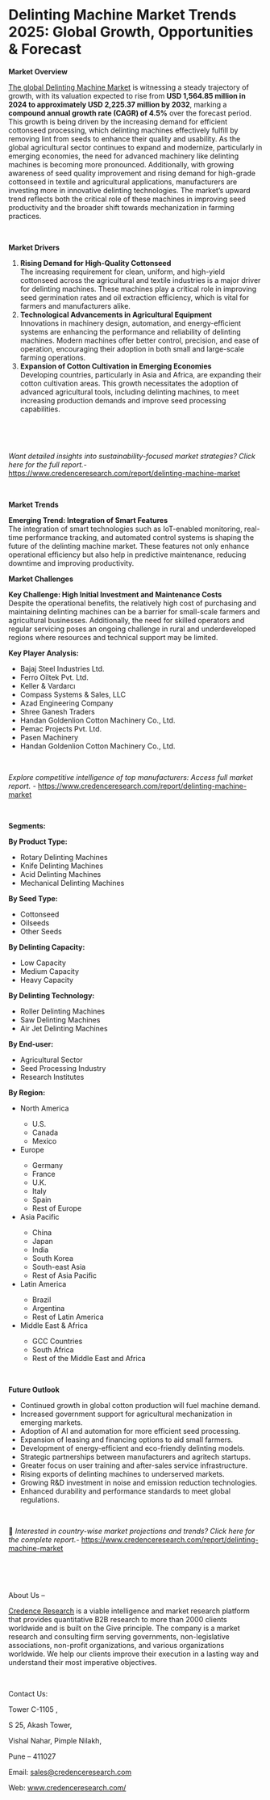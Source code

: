 # Delinting Machine Market Trends 2025: Global Growth, Opportunities & Forecast


<p><strong>Market Overview</strong></p>
<p><a href="https://www.credenceresearch.com/report/delinting-machine-market">The global Delinting Machine Market</a> is witnessing a steady trajectory of growth, with its valuation expected to rise from <strong data-start="148" data-end="226">USD 1,564.85 million in 2024 to approximately USD 2,225.37 million by 2032</strong>, marking a <strong data-start="238" data-end="284">compound annual growth rate (CAGR) of 4.5%</strong> over the forecast period. This growth is being driven by the increasing demand for efficient cottonseed processing, which delinting machines effectively fulfill by removing lint from seeds to enhance their quality and usability. As the global agricultural sector continues to expand and modernize, particularly in emerging economies, the need for advanced machinery like delinting machines is becoming more pronounced. Additionally, with growing awareness of seed quality improvement and rising demand for high-grade cottonseed in textile and agricultural applications, manufacturers are investing more in innovative delinting technologies. The market&rsquo;s upward trend reflects both the critical role of these machines in improving seed productivity and the broader shift towards mechanization in farming practices.</p>
<p><strong>&nbsp;</strong></p>
<p><strong>Market Drivers</strong></p>
<ol>
<li><strong>Rising Demand for High-Quality Cottonseed</strong><br /> The increasing requirement for clean, uniform, and high-yield cottonseed across the agricultural and textile industries is a major driver for delinting machines. These machines play a critical role in improving seed germination rates and oil extraction efficiency, which is vital for farmers and manufacturers alike.</li>
<li><strong>Technological Advancements in Agricultural Equipment</strong><br /> Innovations in machinery design, automation, and energy-efficient systems are enhancing the performance and reliability of delinting machines. Modern machines offer better control, precision, and ease of operation, encouraging their adoption in both small and large-scale farming operations.</li>
<li><strong>Expansion of Cotton Cultivation in Emerging Economies</strong><br /> Developing countries, particularly in Asia and Africa, are expanding their cotton cultivation areas. This growth necessitates the adoption of advanced agricultural tools, including delinting machines, to meet increasing production demands and improve seed processing capabilities.</li>
</ol>
<p><strong>&nbsp;</strong></p>
<p><strong>&nbsp;</strong></p>
<p><em>Want detailed insights into sustainability-focused market strategies? Click here for the full report.- </em><a href="https://www.credenceresearch.com/report/delinting-machine-market">https://www.credenceresearch.com/report/delinting-machine-market</a></p>
<p>&nbsp;</p>
<p><strong>Market Trends</strong></p>
<p><strong>Emerging Trend: Integration of Smart Features</strong><br /> The integration of smart technologies such as IoT-enabled monitoring, real-time performance tracking, and automated control systems is shaping the future of the delinting machine market. These features not only enhance operational efficiency but also help in predictive maintenance, reducing downtime and improving productivity.</p>
<p><strong>Market Challenges</strong></p>
<p><strong>Key Challenge: High Initial Investment and Maintenance Costs</strong><br /> Despite the operational benefits, the relatively high cost of purchasing and maintaining delinting machines can be a barrier for small-scale farmers and agricultural businesses. Additionally, the need for skilled operators and regular servicing poses an ongoing challenge in rural and underdeveloped regions where resources and technical support may be limited.</p>
<p><strong>Key Player Analysis:</strong></p>
<ul>
<li>Bajaj Steel Industries Ltd.</li>
<li>Ferro Oiltek Pvt. Ltd.</li>
<li>Keller &amp; Vardarcı</li>
<li>Compass Systems &amp; Sales, LLC</li>
<li>Azad Engineering Company</li>
<li>Shree Ganesh Traders</li>
<li>Handan Goldenlion Cotton Machinery Co., Ltd.</li>
<li>Pemac Projects Pvt. Ltd.</li>
<li>Pasen Machinery</li>
<li>Handan Goldenlion Cotton Machinery Co., Ltd.</li>
</ul>
<p>&nbsp;</p>
<p><em>Explore competitive intelligence of top manufacturers: Access full market report. - </em><a href="https://www.credenceresearch.com/report/delinting-machine-market">https://www.credenceresearch.com/report/delinting-machine-market</a></p>
<p>&nbsp;</p>
<p><strong>Segments:</strong></p>
<p><strong>By Product Type:</strong></p>
<ul>
<li>Rotary Delinting Machines</li>
<li>Knife Delinting Machines</li>
<li>Acid Delinting Machines</li>
<li>Mechanical Delinting Machines</li>
</ul>
<p><strong>By Seed Type:</strong></p>
<ul>
<li>Cottonseed</li>
<li>Oilseeds</li>
<li>Other Seeds</li>
</ul>
<p><strong>By Delinting Capacity:</strong></p>
<ul>
<li>Low Capacity</li>
<li>Medium Capacity</li>
<li>Heavy Capacity</li>
</ul>
<p><strong>By Delinting Technology:</strong></p>
<ul>
<li>Roller Delinting Machines</li>
<li>Saw Delinting Machines</li>
<li>Air Jet Delinting Machines</li>
</ul>
<p><strong>By End-user:</strong></p>
<ul>
<li>Agricultural Sector</li>
<li>Seed Processing Industry</li>
<li>Research Institutes</li>
</ul>
<p><strong>By Region:</strong></p>
<ul>
<li>North America</li>
<ul>
<li>U.S.</li>
<li>Canada</li>
<li>Mexico</li>
</ul>
<li>Europe</li>
<ul>
<li>Germany</li>
<li>France</li>
<li>U.K.</li>
<li>Italy</li>
<li>Spain</li>
<li>Rest of Europe</li>
</ul>
<li>Asia Pacific</li>
<ul>
<li>China</li>
<li>Japan</li>
<li>India</li>
<li>South Korea</li>
<li>South-east Asia</li>
<li>Rest of Asia Pacific</li>
</ul>
<li>Latin America</li>
<ul>
<li>Brazil</li>
<li>Argentina</li>
<li>Rest of Latin America</li>
</ul>
<li>Middle East &amp; Africa</li>
<ul>
<li>GCC Countries</li>
<li>South Africa</li>
<li>Rest of the Middle East and Africa</li>
</ul>
</ul>
<p>&nbsp;</p>
<p><strong>Future Outlook </strong></p>
<ul>
<li>Continued growth in global cotton production will fuel machine demand.</li>
<li>Increased government support for agricultural mechanization in emerging markets.</li>
<li>Adoption of AI and automation for more efficient seed processing.</li>
<li>Expansion of leasing and financing options to aid small farmers.</li>
<li>Development of energy-efficient and eco-friendly delinting models.</li>
<li>Strategic partnerships between manufacturers and agritech startups.</li>
<li>Greater focus on user training and after-sales service infrastructure.</li>
<li>Rising exports of delinting machines to underserved markets.</li>
<li>Growing R&amp;D investment in noise and emission reduction technologies.</li>
<li>Enhanced durability and performance standards to meet global regulations.</li>
</ul>
<p><strong>&nbsp;</strong></p>
<p>📌 <em>Interested in country-wise market projections and trends? Click here for the complete report.- </em><a href="https://www.credenceresearch.com/report/delinting-machine-market">https://www.credenceresearch.com/report/delinting-machine-market</a></p>
<p>&nbsp;</p>
<p>&nbsp;</p>
<p>About Us &ndash;</p>
<p><a href="https://www.credenceresearch.com/">Credence Research</a> is a viable intelligence and market research platform that provides quantitative B2B research to more than 2000 clients worldwide and is built on the Give principle. The company is a market research and consulting firm serving governments, non-legislative associations, non-profit organizations, and various organizations worldwide. We help our clients improve their execution in a lasting way and understand their most imperative objectives.</p>
<p>&nbsp;</p>
<p>Contact Us:</p>
<p>Tower C-1105 ,</p>
<p>S 25, Akash Tower,</p>
<p>Vishal Nahar, Pimple Nilakh,</p>
<p>Pune &ndash; 411027</p>
<p>Email: <a href="mailto:sales@credenceresearch.com">sales@credenceresearch.com</a></p>
<p>Web: <a href="http://www.credenceresearch.com/">www.credenceresearch.com/</a></p>
